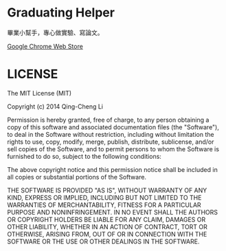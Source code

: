 Graduating Helper
======

畢業小幫手，專心做實驗、寫論文。

[Google Chrome Web Store](https://chrome.google.com/webstore/detail/畢業小幫手/nkhohgpgeibjhdjodbpbdaphhpnnjmhm)

# LICENSE
The MIT License (MIT)

Copyright (c) 2014 Qing-Cheng Li

Permission is hereby granted, free of charge, to any person obtaining a copy
of this software and associated documentation files (the "Software"), to deal
in the Software without restriction, including without limitation the rights
to use, copy, modify, merge, publish, distribute, sublicense, and/or sell
copies of the Software, and to permit persons to whom the Software is
furnished to do so, subject to the following conditions:

The above copyright notice and this permission notice shall be included in
all copies or substantial portions of the Software.

THE SOFTWARE IS PROVIDED "AS IS", WITHOUT WARRANTY OF ANY KIND, EXPRESS OR
IMPLIED, INCLUDING BUT NOT LIMITED TO THE WARRANTIES OF MERCHANTABILITY,
FITNESS FOR A PARTICULAR PURPOSE AND NONINFRINGEMENT. IN NO EVENT SHALL THE
AUTHORS OR COPYRIGHT HOLDERS BE LIABLE FOR ANY CLAIM, DAMAGES OR OTHER
LIABILITY, WHETHER IN AN ACTION OF CONTRACT, TORT OR OTHERWISE, ARISING FROM,
OUT OF OR IN CONNECTION WITH THE SOFTWARE OR THE USE OR OTHER DEALINGS IN
THE SOFTWARE.
